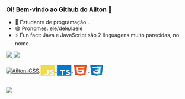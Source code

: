 ### Oi! Bem-vindo ao Github do Ailton 👋

- 🌱 Estudante de programação...
- 😄 Pronomes: ele/dele/laele
- ⚡ Fun fact: Java e JavaScript são 2 linguagens muito parecidas, no nome.

<div align="left">
  <a href="https://github.com/AiltonGithuber">
  <img height="160em" src="https://github-readme-stats.vercel.app/api?username=AiltonGithuber&show_icons=true&theme=highcontrast&include_all_commits=true&count_private=true"/>
  <img height="150em" src="https://github-readme-stats.vercel.app/api/top-langs/?username=AiltonGithuber&layout=compact&langs_count=7&theme=dark"/>
</div>
<div style="display: inline_block"><br>
<img align="center" alt="Ailton-CSS" height="30" width="40" src="https://cdn.jsdelivr.net/gh/devicons/devicon/icons/java/java-original.svg">
  <img align="center" alt="Ailton-Js" height="30" width="40" src="https://raw.githubusercontent.com/devicons/devicon/master/icons/javascript/javascript-plain.svg">
  <img align="center" alt="Ailton-Ts" height="30" width="40" src="https://raw.githubusercontent.com/devicons/devicon/master/icons/typescript/typescript-plain.svg">
  <img align="center" alt="Ailton-HTML" height="30" width="40" src="https://raw.githubusercontent.com/devicons/devicon/master/icons/html5/html5-original.svg">
  <img align="center" alt="Ailton-CSS" height="30" width="40" src="https://raw.githubusercontent.com/devicons/devicon/master/icons/css3/css3-original.svg">
</div>

  ##

  
<div>
  <a href="https://www.linkedin.com/in/rafaella-ballerini-45875016a" target="_blank"><img src="https://img.shields.io/badge/-LinkedIn-%230077B5?style=for-the-badge&logo=linkedin&logoColor=white" target="_blank"></a> 
</div>
